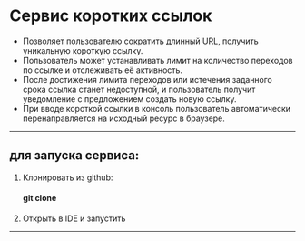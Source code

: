 # Сервис коротких ссылок

- Позволяет пользователю сократить длинный URL, получить уникальную короткую ссылку.
- Пользователь может устанавливать лимит на количество переходов по ссылке и отслеживать её активность.
- После достижения лимита переходов или истечения заданного срока ссылка станет недоступной, и пользователь получит уведомление с предложением создать новую ссылку.
- При вводе короткой ссылки в консоль пользователь автоматически перенаправляется на исходный ресурс в браузере.

---

## для запуска сервиса:

1. Клонировать из github:
    #### git clone
2. Открыть в IDE и запустить

---